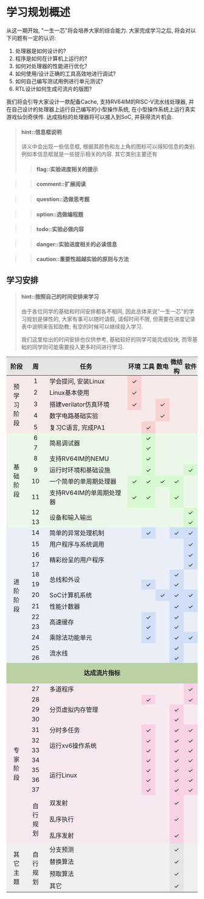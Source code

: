 # 学习规划概述

从这一期开始, "一生一芯"将会培养大家的综合能力.
大家完成学习之后, 将会对以下问题有一定的认识:
1. 处理器是如何设计的?
1. 程序是如何在计算机上运行的?
1. 如何对处理器的性能进行优化?
1. 如何使用/设计正确的工具高效地进行调试?
1. 如何自己编写测试用例进行单元测试?
1. RTL设计如何生成可流片的版图?

我们将会引导大家设计一款配备Cache, 支持RV64IM的RISC-V流水线处理器,
并在自己设计的处理器上运行自己编写的小型操作系统,
在小型操作系统上运行真实游戏仙剑奇侠传.
达成指标的处理器将可以接入到SoC, 并获得流片机会.

> #### hint::信息框说明
> 讲义中会出现一些信息框, 根据其颜色和左上角的图标可以得知信息的类别.
> 例如本信息框就是一些提示相关的内容. 其它类别主要还有
> > #### flag::实验进度相关的提示
>
<!-- -->
> > #### comment::扩展阅读
>
<!-- -->
> > #### question::选做思考题
>
<!-- -->
> > #### option::选做编程题
>
<!-- -->
> > #### todo::实验必做内容
>
<!-- -->
> > #### danger::实验进度相关的必读信息
>
<!-- -->
> > #### caution::重要性超越实验的原则与方法

## 学习安排

> #### hint::按照自己的时间安排来学习
> 由于各位同学的基础和时间安排都各不相同, 因此总体来说"一生一芯"的学习规划是弹性的,
> 大家有事可以随时请假, 请假时间不限, 但需要在进度记录表中说明来告知助教;
> 有空的时候可以继续投入学习.
>
> 我们这里给出的时间安排也仅供参考, 基础较好的同学可能完成较快,
> 而零基础的同学则可能需要投入更多时间进行学习.

<style scoped type="text/css">
	@media (max-width: 719px) {
		table {
			font-size: 3vw
		}
	}
	@media (min-width: 720px) {
		[task] {
			width: 20em
		}
	}
	table {
		display: table;
		vertical-align: center;
		counter-reset: week;
	}
	table > * {
		min-width: 100%;
	}
	td {
		vertical-align: center;
		text-align: center;
	}
	table [_],
	table [x] {
		padding: 0;
		width: 3.6em;
	}
	[stage-title] {
		word-break:break-all;
		padding: 1em;
	}
	thead {
		position: sticky;
		/* Don't forget this, required for the stickiness */
		top: var(--navbar-height);
		/* Styles */
		padding-top: 0.5em;
		padding-bottom: 0.5em;
		backdrop-filter: contrast(0.5) blur(4px) brightness(120%);
	}
	[task] {
		padding-left: 0.8em;
		padding-right: 0.8em;
		text-align: left;
	}
	/* Auto increment number inside week column */
	[week] {
		width: 0.8em;
	}
	td[week]::before {
		counter-increment: week;
		content: counter(week);
	}
	/* Place a checkmark inside <td x> (short hand for <td xked>) */
	td[x]::before {
		content: '✓';
	}
	td[x] {
		background-color: hsla(var(--hue), calc(2 * var(--saturation)), 50%, 0.1) !important;
	}
	/* Coloring by style */
	.Achievement td {
		font-weight: bold;
		line-height: 3em;
		background-color: hsla(100, 100%, 30%, 0.3) !important;
		/* border-left: 12px Green solid; */
	}
	tbody > tr {
		--hue: 0;
		--saturation: 50%;
		background-color: hsla(var(--hue), var(--saturation), 50%, 0.1) !important;
	}
	.Prestudy {
		--hue: 000;
	}
	.Stage-B {
		--hue: 110;
	}
	.Stage-A {
		--hue: 220;
	}
	.Stage-S {
		--hue: 330;
	}
	.Other-Topic {
		--saturation: 0%;
	}
</style>
<table id="schedule-table">
	<thead>
		<tr>
			<th _>阶段</th>
			<th week>周</th>
			<th>任务</th>
			<th _>环境</th>
			<th _>工具</th>
			<th _>数电</th>
			<th _>微结构</th>
			<th _>软件</th>
		</tr>
	</thead>
	<tbody>
		<tr class="Prestudy">
			<td stage-title rowspan="5">预学习阶段</td>
			<td week></td>
			<td task>学会提问, 安装Linux</td>
			<td x></td><!-- 环境 -->
			<td _></td><!-- 工具 -->
			<td _></td><!-- 数电 -->
			<td _></td><!-- 微结构 -->
			<td _></td><!-- 软件 -->
		</tr>
		<tr class="Prestudy">
			<td week></td>
			<td task>Linux基本使用</td>
			<td x></td><!-- 环境 -->
			<td _></td><!-- 工具 -->
			<td _></td><!-- 数电 -->
			<td _></td><!-- 微结构 -->
			<td _></td><!-- 软件 -->
		</tr>
		<tr class="Prestudy">
			<td week></td>
			<td task>搭建verilator仿真环境</td>
			<td x></td><!-- 环境 -->
			<td _></td><!-- 工具 -->
			<td x></td><!-- 数电 -->
			<td _></td><!-- 微结构 -->
			<td _></td><!-- 软件 -->
		</tr>
		<tr class="Prestudy">
			<td week></td>
			<td task>数字电路基础实验</td>
			<td _></td><!-- 环境 -->
			<td _></td><!-- 工具 -->
			<td x></td><!-- 数电 -->
			<td _></td><!-- 微结构 -->
			<td _></td><!-- 软件 -->
		</tr>
		<tr class="Prestudy">
			<td week></td>
			<td task>复习C语言, 完成PA1</td>
			<td _></td><!-- 环境 -->
			<td x></td><!-- 工具 -->
			<td _></td><!-- 数电 -->
			<td _></td><!-- 微结构 -->
			<td _></td><!-- 软件 -->
		</tr>
		<tr class="Stage-B">
			<td stage-title rowspan="8">基础阶段</td>
			<td week></td>
			<td task rowspan="2">简易调试器</td>
			<td _></td><!-- 环境 -->
			<td x></td><!-- 工具 -->
			<td _></td><!-- 数电 -->
			<td _></td><!-- 微结构 -->
			<td _></td><!-- 软件 -->
		</tr>
		<tr class="Stage-B">
			<td week></td>
			<!-- <td task></td> -->
			<td _></td><!-- 环境 -->
			<td x></td><!-- 工具 -->
			<td _></td><!-- 数电 -->
			<td _></td><!-- 微结构 -->
			<td _></td><!-- 软件 -->
		</tr>
		<tr class="Stage-B">
			<td week></td>
			<td task>支持RV64IM的NEMU</td>
			<td _></td><!-- 环境 -->
			<td x></td><!-- 工具 -->
			<td _></td><!-- 数电 -->
			<td _></td><!-- 微结构 -->
			<td _></td><!-- 软件 -->
		</tr>
		<tr class="Stage-B">
			<td week></td>
			<td task>运行时环境和基础设施</td>
			<td _></td><!-- 环境 -->
			<td x></td><!-- 工具 -->
			<td _></td><!-- 数电 -->
			<td _></td><!-- 微结构 -->
			<td x></td><!-- 软件 -->
		</tr>
		<tr class="Stage-B">
			<td week></td>
			<td task>一个简单的单周期处理器</td>
			<td x></td><!-- 环境 -->
			<td x></td><!-- 工具 -->
			<td x></td><!-- 数电 -->
			<td x></td><!-- 微结构 -->
			<td _></td><!-- 软件 -->
		</tr>
		<tr class="Stage-B">
			<td week></td>
			<td task>支持RV64IM的单周期处理器</td>
			<td x></td><!-- 环境 -->
			<td x></td><!-- 工具 -->
			<td _></td><!-- 数电 -->
			<td x></td><!-- 微结构 -->
			<td _></td><!-- 软件 -->
		</tr>
		<tr class="Stage-B">
			<td week></td>
			<td task rowspan="2">设备和输入输出 </td>
			<td _></td><!-- 环境 -->
			<td _></td><!-- 工具 -->
			<td _></td><!-- 数电 -->
			<td _></td><!-- 微结构 -->
			<td x></td><!-- 软件 -->
		</tr>
		<tr class="Stage-B">
			<td week></td>
			<!-- <td task></td> -->
			<td _></td><!-- 环境 -->
			<td _></td><!-- 工具 -->
			<td _></td><!-- 数电 -->
			<td _></td><!-- 微结构 -->
			<td x></td><!-- 软件 -->
		</tr>
		<tr class="Stage-A">
			<td stage-title rowspan="13">进阶阶段</td>
			<td week></td>
			<td task>简单的异常处理机制</td>
			<td _></td><!-- 环境 -->
			<td x></td><!-- 工具 -->
			<td _></td><!-- 数电 -->
			<td x></td><!-- 微结构 -->
			<td x></td><!-- 软件 -->
		</tr>
		<tr class="Stage-A">
			<td week></td>
			<td task>用户程序与系统调用</td>
			<td _></td><!-- 环境 -->
			<td _></td><!-- 工具 -->
			<td _></td><!-- 数电 -->
			<td _></td><!-- 微结构 -->
			<td x></td><!-- 软件 -->
		</tr>
		<tr class="Stage-A">
			<td week></td>
			<td task rowspan="2">精彩纷呈的用户程序</td>
			<td _></td><!-- 环境 -->
			<td _></td><!-- 工具 -->
			<td _></td><!-- 数电 -->
			<td _></td><!-- 微结构 -->
			<td x></td><!-- 软件 -->
		</tr>
		<tr class="Stage-A">
			<td week></td>
			<!-- <td task></td> -->
			<td _></td><!-- 环境 -->
			<td _></td><!-- 工具 -->
			<td _></td><!-- 数电 -->
			<td _></td><!-- 微结构 -->
			<td x></td><!-- 软件 -->
		</tr>
		<tr class="Stage-A">
			<td week></td>
			<td task rowspan="2">总线和外设</td>
			<td _></td><!-- 环境 -->
			<td _></td><!-- 工具 -->
			<td _></td><!-- 数电 -->
			<td x></td><!-- 微结构 -->
			<td _></td><!-- 软件 -->
		</tr>
		<tr class="Stage-A">
			<td week></td>
			<!-- <td task></td> -->
			<td _></td><!-- 环境 -->
			<td x></td><!-- 工具 -->
			<td _></td><!-- 数电 -->
			<td x></td><!-- 微结构 -->
			<td _></td><!-- 软件 -->
		</tr>
		<tr class="Stage-A">
			<td week></td>
			<td task>SoC计算机系统</td>
			<td _></td><!-- 环境 -->
			<td _></td><!-- 工具 -->
			<td x></td><!-- 数电 -->
			<td x></td><!-- 微结构 -->
			<td x></td><!-- 软件 -->
		</tr>
		<tr class="Stage-A">
			<td week></td>
			<td task>性能计数器</td>
			<td _></td><!-- 环境 -->
			<td _></td><!-- 工具 -->
			<td _></td><!-- 数电 -->
			<td x></td><!-- 微结构 -->
			<td x></td><!-- 软件 -->
		</tr>
		<tr class="Stage-A">
			<td week></td>
			<td task rowspan="2">高速缓存</td>
			<td _></td><!-- 环境 -->
			<td x></td><!-- 工具 -->
			<td _></td><!-- 数电 -->
			<td x></td><!-- 微结构 -->
			<td _></td><!-- 软件 -->
		</tr>
		<tr class="Stage-A">
			<td week></td>
			<!-- <td task></td> -->
			<td _></td><!-- 环境 -->
			<td x></td><!-- 工具 -->
			<td _></td><!-- 数电 -->
			<td x></td><!-- 微结构 -->
			<td _></td><!-- 软件 -->
		</tr>
		<tr class="Stage-A">
			<td week></td>
			<td task>乘除法功能单元</td>
			<td _></td><!-- 环境 -->
			<td x></td><!-- 工具 -->
			<td _></td><!-- 数电 -->
			<td x></td><!-- 微结构 -->
			<td x></td><!-- 软件 -->
		</tr>
		<tr class="Stage-A">
			<td week></td>
			<td task rowspan="2">流水线</td>
			<td _></td><!-- 环境 -->
			<td _></td><!-- 工具 -->
			<td _></td><!-- 数电 -->
			<td x></td><!-- 微结构 -->
			<td _></td><!-- 软件 -->
		</tr>
		<tr class="Stage-A">
			<td week></td>
			<!-- <td task></td> -->
			<td _></td><!-- 环境 -->
			<td _></td><!-- 工具 -->
			<td _></td><!-- 数电 -->
			<td x></td><!-- 微结构 -->
			<td _></td><!-- 软件 -->
		</tr>
		<tr class="Achievement">
			<td colspan="8"><i class="fa fa-flag"></i> 达成流片指标</td>
		</tr>
		<tr class="Stage-S">
			<td stage-title rowspan="14">专家阶段</td>
			<td week></td>
			<td task>多道程序</td>
			<td _></td><!-- 环境 -->
			<td _></td><!-- 工具 -->
			<td _></td><!-- 数电 -->
			<td _></td><!-- 微结构 -->
			<td x></td><!-- 软件 -->
		</tr>
		<tr class="Stage-S">
			<td week></td>
			<td task rowspan="3">分页虚拟内存管理</td>
			<td _></td><!-- 环境 -->
			<td x></td><!-- 工具 -->
			<td _></td><!-- 数电 -->
			<td _></td><!-- 微结构 -->
			<td x></td><!-- 软件 -->
		</tr>
		<tr class="Stage-S">
			<td week></td>
			<!-- <td task></td> -->
			<td _></td><!-- 环境 -->
			<td _></td><!-- 工具 -->
			<td _></td><!-- 数电 -->
			<td x></td><!-- 微结构 -->
			<td _></td><!-- 软件 -->
		</tr>
		<tr class="Stage-S">
			<td week></td>
			<!-- <td task></td> -->
			<td _></td><!-- 环境 -->
			<td _></td><!-- 工具 -->
			<td _></td><!-- 数电 -->
			<td x></td><!-- 微结构 -->
			<td _></td><!-- 软件 -->
		</tr>
		<tr class="Stage-S">
			<td week></td>
			<td task>分时多任务</td>
			<td _></td><!-- 环境 -->
			<td x></td><!-- 工具 -->
			<td _></td><!-- 数电 -->
			<td x></td><!-- 微结构 -->
			<td x></td><!-- 软件 -->
		</tr>
		<tr class="Stage-S">
			<td week></td>
			<td task rowspan="2">运行xv6操作系统</td>
			<td _></td><!-- 环境 -->
			<td x></td><!-- 工具 -->
			<td _></td><!-- 数电 -->
			<td x></td><!-- 微结构 -->
			<td x></td><!-- 软件 -->
		</tr>
		<tr class="Stage-S">
			<td week></td>
			<!-- <td task></td> -->
			<td _></td><!-- 环境 -->
			<td x></td><!-- 工具 -->
			<td _></td><!-- 数电 -->
			<td x></td><!-- 微结构 -->
			<td x></td><!-- 软件 -->
		</tr>
		<tr class="Stage-S">
			<td week></td>
			<td task rowspan="4">运行Linux</td>
			<td _></td><!-- 环境 -->
			<td x></td><!-- 工具 -->
			<td _></td><!-- 数电 -->
			<td x></td><!-- 微结构 -->
			<td x></td><!-- 软件 -->
		</tr>
		<tr class="Stage-S">
			<td week></td>
			<!-- <td task></td> -->
			<td _></td><!-- 环境 -->
			<td x></td><!-- 工具 -->
			<td _></td><!-- 数电 -->
			<td x></td><!-- 微结构 -->
			<td x></td><!-- 软件 -->
		</tr>
		<tr class="Stage-S">
			<td week></td>
			<!-- <td task></td> -->
			<td _></td><!-- 环境 -->
			<td x></td><!-- 工具 -->
			<td _></td><!-- 数电 -->
			<td x></td><!-- 微结构 -->
			<td x></td><!-- 软件 -->
		</tr>
		<tr class="Stage-S">
			<td week></td>
			<!-- <td task></td> -->
			<td _></td><!-- 环境 -->
			<td x></td><!-- 工具 -->
			<td _></td><!-- 数电 -->
			<td x></td><!-- 微结构 -->
			<td x></td><!-- 软件 -->
		</tr>
		<tr class="Stage-S">
			<td stage-title rowspan="3">自行规划</td>
			<td task>双发射</td>
			<td _></td><!-- 环境 -->
			<td _></td><!-- 工具 -->
			<td _></td><!-- 数电 -->
			<td x></td><!-- 微结构 -->
			<td _></td><!-- 软件 -->
		</tr>
		<tr class="Stage-S">
			<td task>乱序执行</td>
			<!-- <td task></td> -->
			<td _></td><!-- 环境 -->
			<td _></td><!-- 工具 -->
			<td _></td><!-- 数电 -->
			<td x></td><!-- 微结构 -->
			<td _></td><!-- 软件 -->
		</tr>
		<tr class="Stage-S">
			<td task>乱序发射</td>
			<!-- <td task></td> -->
			<td _></td><!-- 环境 -->
			<td _></td><!-- 工具 -->
			<td _></td><!-- 数电 -->
			<td x></td><!-- 微结构 -->
			<td _></td><!-- 软件 -->
		</tr>
		<tr class="Other-Topic">
			<td stage-title rowspan="4">其它主题</td>
			<td stage-title rowspan="4">自行规划</td>
			<td task>分支预测</td>
			<td _></td><!-- 环境 -->
			<td _></td><!-- 工具 -->
			<td _></td><!-- 数电 -->
			<td x></td><!-- 微结构 -->
			<td _></td><!-- 软件 -->
		</tr>
		<tr class="Other-Topic">
			<td task>替换算法</td>
			<td _></td><!-- 环境 -->
			<td _></td><!-- 工具 -->
			<td _></td><!-- 数电 -->
			<td x></td><!-- 微结构 -->
			<td _></td><!-- 软件 -->
		</tr>
		<tr class="Other-Topic">
			<td task>预取算法</td>
			<td _></td><!-- 环境 -->
			<td _></td><!-- 工具 -->
			<td _></td><!-- 数电 -->
			<td x></td><!-- 微结构 -->
			<td _></td><!-- 软件 -->
		</tr>
		<tr class="Other-Topic">
			<td task>其它</td>
			<td _></td><!-- 环境 -->
			<td _></td><!-- 工具 -->
			<td _></td><!-- 数电 -->
			<td x></td><!-- 微结构 -->
			<td _></td><!-- 软件 -->
		</tr>
	</tbody>
</table>
<!-- End of table -->
